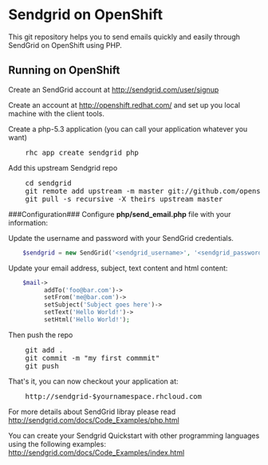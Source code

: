 Sendgrid on OpenShift
======================

This git repository helps you to send emails quickly and easily through SendGrid on OpenShift using PHP.


Running on OpenShift
----------------------------

Create an SendGrid account at http://sendgrid.com/user/signup

Create an account at http://openshift.redhat.com/ and set up you local machine with the client tools.

Create a php-5.3 application (you can call your application whatever you want)
<pre>
    rhc app create sendgrid php
</pre>
Add this upstream Sendgrid repo
<pre>
    cd sendgrid
    git remote add upstream -m master git://github.com/openshift-quickstart/sendgrid-openshift-quickstart.git
    git pull -s recursive -X theirs upstream master
</pre>

###Configuration###
Configure <strong>php/send_email.php</strong> file with your information:

Update the username and password with your SendGrid credentials.
```php
    $sendgrid = new SendGrid('<sendgrid_username>', '<sendgrid_password>');
```

Update your email address, subject, text content and html content:
```php
    $mail->
          addTo('foo@bar.com')->
          setFrom('me@bar.com')->
          setSubject('Subject goes here')->
          setText('Hello World!')->
          setHtml('Hello World!');
```
Then push the repo
<pre>
    git add .
    git commit -m "my first commmit"
    git push
</pre>
That's it, you can now checkout your application at:
<pre>
    http://sendgrid-$yournamespace.rhcloud.com
</pre>

For more details about SendGrid libray please read http://sendgrid.com/docs/Code_Examples/php.html

You can create your Sendgrid Quickstart with other programming languages using the following examples: http://sendgrid.com/docs/Code_Examples/index.html
